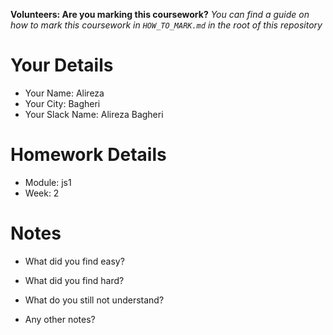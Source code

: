 <!--

The title for your pull request should be made in this format

CITY CLASS_NO - FIRST_NAME LAST_NAME - MODULE - WEEK_NO

For example,

London Class 7 - Chris Owen - HTML/CSS - Week 1

Please complete the details below this message

-->

**Volunteers: Are you marking this coursework?** _You can find a guide on how to mark this coursework in `HOW_TO_MARK.md` in the root of this repository_

# Your Details

- Your Name: Alireza
- Your City: Bagheri
- Your Slack Name: Alireza Bagheri

# Homework Details

- Module: js1
- Week: 2

# Notes

- What did you find easy?

- What did you find hard?

- What do you still not understand?

- Any other notes?
